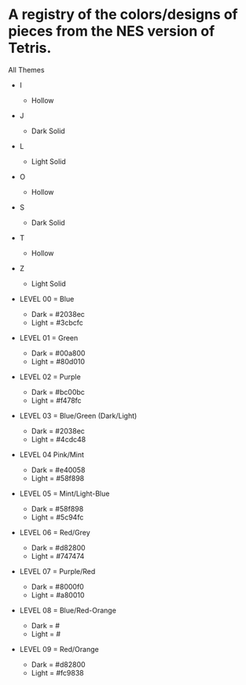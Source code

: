 # A registry of the colors/designs of pieces from the NES version of Tetris.

All Themes
* I
  * Hollow
* J
  * Dark Solid
* L
  * Light Solid
* O
  * Hollow
* S
  * Dark Solid
* T
  * Hollow
* Z
  * Light Solid

* LEVEL 00 = Blue
  * Dark = #2038ec
  * Light = #3cbcfc
* LEVEL 01 = Green
  * Dark = #00a800
  * Light = #80d010
* LEVEL 02 = Purple
  * Dark = #bc00bc
  * Light = #f478fc
* LEVEL 03 = Blue/Green (Dark/Light)
  * Dark = #2038ec
  * Light = #4cdc48
* LEVEL 04 Pink/Mint
  * Dark = #e40058
  * Light = #58f898
* LEVEL 05 = Mint/Light-Blue
  * Dark = #58f898
  * Light = #5c94fc
* LEVEL 06 = Red/Grey
  * Dark = #d82800
  * Light = #747474
* LEVEL 07 = Purple/Red
  * Dark = #8000f0
  * Light = #a80010
* LEVEL 08 = Blue/Red-Orange
  * Dark = #
  * Light = #
* LEVEL 09 = Red/Orange
  * Dark = #d82800
  * Light = #fc9838

